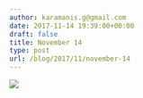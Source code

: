 ```yaml
---
author: karamanis.g@gmail.com
date: 2017-11-14 19:39:00+00:00
draft: false
title: November 14
type: post
url: /blog/2017/11/november-14
---
```




  
   ![](/images/2017-11-14-201711november-14/IMG_2757.jpg)

  


